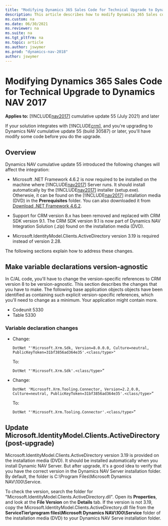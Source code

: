 ```yaml
---
title: "Modifying Dynamics 365 Sales Code for Technical Upgrade to Dynamics NAV 2017"
description: This article describes how to modify Dynamics 365 Sales code for technical upgrade to Dynamics NAV 2017.
ms.custom: na
ms.date: 06/30/2021
ms.reviewer: na
ms.suite: na
ms.tgt_pltfrm: na
ms.topic: article
ms.author: jswymer
ms.prod: "dynamics-nav-2018"
author: jswymer
---
```

# Modifying Dynamics 365 Sales Code for Technical Upgrade to Dynamics NAV 2017

**Applies to:** [!INCLUDE[nav2017](includes/nav2017.md)] cumulative update 55 (July 2021) and later

If your solution integrates with [!INCLUDE[crm](includes/crm_md.md)], and you're upgrading to Dynamics NAV cumulative update 55 (build 30587) or later, you'll have modify some code before you do the upgrade.

## Overview

Dynamics NAV cumulative update 55 introduced the following changes will affect the integration:

- Microsoft .NET Framework 4.6.2 is now required to be installed on the machine where [!INCLUDE[nav2017](includes/nav2017.md)] Server runs. It should install automatically by the [!INCLUDE[nav2017](includes/nav2017.md)] installer (setup.exe). Otherwsie, it can be found on the [!INCLUDE[nav2017](includes/nav2017.md)] installation media (DVD) in the **Prerequisites** folder. You can also downloaded it from [Download .NET Framework 4.6.2](https://dotnet.microsoft.com/en-us/download/dotnet-framework/net462).

- Support for CRM version 8.x has been removed and replaced with CRM SDK version 9.1. The CRM SDK version 9.1 is now part of Dynamics NAV Integration Solution (.zip) found on the installation media (DVD).

- Microsoft.IdentityModel.Clients.ActiveDirectory version 3.19 is required instead of version 2.28.

The following sections explain how to address these changes. 

## Make variable declarations version-agnostic

In C/AL code, you'll have to change the version-specific references to CRM version 8 to be version-agnostic. This section describes the changes that you have to make. The following base application objects objects have been identified as containing such explicit version-specific references, which you'll need to change as a minimum. Your application might contain more.

- Codeunit 5330
- Table 5330

### Variable declaration changes

- Change:

  ```
  DotNet "'Microsoft.Xrm.Sdk, Version=8.0.0.0, Culture=neutral, PublicKeyToken=31bf3856ad364e35'.<class/type>"  
  ```

  To:

  ```
  DotNet "'Microsoft.Xrm.Sdk'.<class/type>” 
  ```

- Change:

  ```
  DotNet 'Microsoft.Xrm.Tooling.Connector, Version=2.2.0.0, Culture=neutral, PublicKeyToken=31bf3856ad364e35'.<class/type>” 
  ```

  To:

  ``` 
  DotNet "'Microsoft.Xrm.Tooling.Connector'.<class/type>” 
  ```

## Update Microsoft.IdentityModel.Clients.ActiveDirectory (post-upgrade)

Microsoft.IdentityModel.Clients.ActiveDirectory version 3.19 is provided on the installation media (DVD). It should be installed automatically when you install Dynamic NAV Server. But after upgrade, it's a good idea to verify that you have the correct version in the Dynamics NAV Server installation folder. By default, the folder is C:\Program Files\Microsoft Dynamics NAV\100\Service.

To check the version, search the folder for "Microsoft.IdentityModel.Clients.ActiveDirectory.dll". Open its **Properties**, and look at the **File Version** on the **Details** tab. If the version is not 3.19, copy the Microsoft.IdentityModel.Clients.ActiveDirectory.dll file from the **ServiceTier\program files\Microsoft Dynamics NAV\100\Service** folder of the installation media (DVD) to your Dynamics NAV Serve installation folder.
